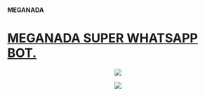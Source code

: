 <h4>MEGANADA</h4>
<h1><u>MEGANADA SUPER WHATSAPP BOT.</u></h1>
<div align="center">		
<img src= "https://camo.githubusercontent.com/71b837571c48af3aa60a73dbc9d5936aa359d78efbfa8a6743cbbbc16b80ef4d/68747470733a2f2f63646e2e646973636f72646170702e636f6d2f6174746163686d656e74732f3830353930323039333930363630383138362f3830353931333937323533353539303932322f74656e6f722e676966"/>
</p>
<div align="center">


<div align="center">		
<img src= https://images.app.goo.gl/doac2Mb9ZHJ134uA7"
</p>
<div align="center">



